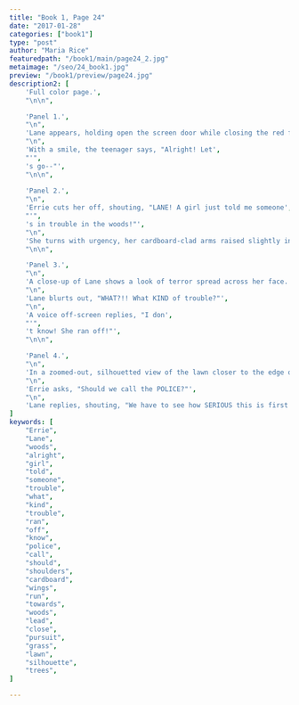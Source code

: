 ```yaml
---
title: "Book 1, Page 24"
date: "2017-01-28"
categories: ["book1"]
type: "post"
author: "Maria Rice"
featuredpath: "/book1/main/page24_2.jpg"
metaimage: "/seo/24_book1.jpg"
preview: "/book1/preview/page24.jpg"
description2: [
    'Full color page.',
    "\n\n",

    'Panel 1.',
    "\n",
    'Lane appears, holding open the screen door while closing the red front door behind her. She stands in three-quarters view as she looks out in the direction of the viewer.',
    "\n",
    'With a smile, the teenager says, "Alright! Let',
    "'",
    's go--"',
    "\n\n",
    
    'Panel 2.',
    "\n",
    'Errie cuts her off, shouting, "LANE! A girl just told me someone',
    "'",
    's in trouble in the woods!"',
    "\n",
    'She turns with urgency, her cardboard-clad arms raised slightly in a close-up shot.',
    "\n\n",

    'Panel 3.',
    "\n",
    'A close-up of Lane shows a look of terror spread across her face. Her eyes widen and she grits her teeth. Only her head and shoulders are visible.',
    "\n",
    'Lane blurts out, "WHAT?!! What KIND of trouble?"',
    "\n",
    'A voice off-screen replies, "I don',
    "'",
    't know! She ran off!"',
    "\n\n",

    'Panel 4.',
    "\n",
    'In a zoomed-out, silhouetted view of the lawn closer to the edge of the woods, the viewer looks out across the grass with an upward angle and the silhouettes of Lane and Errie can be seen running across the lawn. Lane leads the way towards the trees with Errie in close pursuit.',
    "\n",
    'Errie asks, "Should we call the POLICE?"',
    "\n",
    'Lane replies, shouting, "We have to see how SERIOUS this is first!"',
]
keywords: [
    "Errie", 
    "Lane",
    "woods",
    "alright",
    "girl",
    "told",
    "someone",
    "trouble",
    "what",
    "kind",
    "trouble",
    "ran",
    "off",
    "know",
    "police",
    "call",
    "should",
    "shoulders",
    "cardboard",
    "wings",
    "run",
    "towards",
    "woods",
    "lead",
    "close",
    "pursuit",
    "grass",
    "lawn",
    "silhouette",
    "trees",
]

---
```


